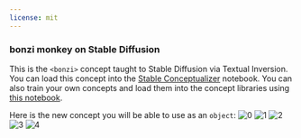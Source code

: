 ```yaml
---
license: mit
---
```

### bonzi monkey on Stable Diffusion
This is the `<bonzi>` concept taught to Stable Diffusion via Textual Inversion. You can load this concept into the [Stable Conceptualizer](https://colab.research.google.com/github/huggingface/notebooks/blob/main/diffusers/stable_conceptualizer_inference.ipynb) notebook. You can also train your own concepts and load them into the concept libraries using [this notebook](https://colab.research.google.com/github/huggingface/notebooks/blob/main/diffusers/sd_textual_inversion_training.ipynb).

Here is the new concept you will be able to use as an `object`:
![<bonzi> 0](https://huggingface.co/sd-concepts-library/bonzi-monkey/resolve/main/concept_images/1.jpeg)
![<bonzi> 1](https://huggingface.co/sd-concepts-library/bonzi-monkey/resolve/main/concept_images/3.jpeg)
![<bonzi> 2](https://huggingface.co/sd-concepts-library/bonzi-monkey/resolve/main/concept_images/2.jpeg)
![<bonzi> 3](https://huggingface.co/sd-concepts-library/bonzi-monkey/resolve/main/concept_images/0.jpeg)
![<bonzi> 4](https://huggingface.co/sd-concepts-library/bonzi-monkey/resolve/main/concept_images/4.jpeg)

